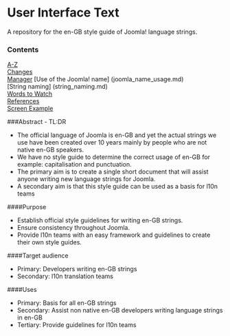User Interface Text
===================

A repository for the en-GB style guide of Joomla! language strings.

### Contents
[A-Z](A-Z.md)  
[Changes](Changes.md)  
[Manager](manager.md)
[Use of the Joomla! name] (joomla_name_usage.md)  
[String naming] (string_naming.md)  
[Words to Watch](words2watch.md)  
[References](references.md)  
[Screen Example](Screen_Example.md)  


###Abstract - TL:DR
* The official language of Joomla is en-GB and yet the actual strings we use have been created over 10 years mainly by people who are not native en-GB speakers. 
* We have no style guide to determine the correct usage of en-GB for example: capitalisation and punctuation.
* The primary aim is to create a single short document that will assist anyone writing new language strings for Joomla.
* A secondary aim is that this style guide can be used as a basis for l10n teams

####Purpose
* Establish official style guidelines for writing en-GB strings.
* Ensure consistency throughout Joomla.
* Provide l10n teams with an easy framework and guidelines to create their own style guides.	

####Target audience
* Primary: Developers writing en-GB strings
* Secondary: l10n translation teams 

####Uses
* Primary: Basis for all en-GB strings
* Secondary: Assist non native en-GB developers writing language strings in en-GB
* Tertiary: Provide guidelines for l10n teams 	


